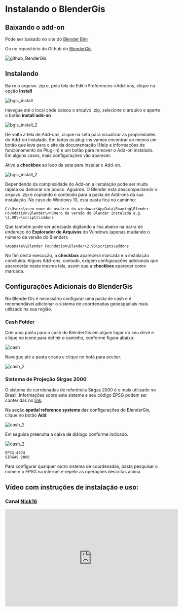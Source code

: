 # Instalando o BlenderGis

## Baixando o add-on

Pode ser baixado no site do [Blender Bim](https://blenderbim.org/download.html)


Ou no repositório do Github do [BlenderGis](https://github.com/domlysz/BlenderGIS)

![github_BenderGis](../figs/imgBlender/BlenderGisGitHub.jpg)


## Instalando

Baixe o arquivo .zip e, pela tela de Edit->Preferences->Add-ons, clique na opção **Install**

![bgis_install](../figs/imgBlender/INSTALL_ADDONS.JPG)

navegue até o local onde baixou o arquivo .zip, selecione o arquivo e aperte o botão **install add-on**

![bgis_install_2](../figs/imgBlender/INSTALL_ADDONS_2.JPG)

De volta à tela de Add-ons, clique na seta para visualizar as propriedades do Add-on instalado. Em todos os plug-ins vamos encontrar ao menos um botão que leva para o site da documentação (Help e informações de funcionamento do Plug-in) e um botão para remover o Add-on instalado. Em alguns casos, mais configurações vão aparecer.

Ative a **checkbox** ao lado da seta para instalar o Add-on. 

![bgis_install_2](../figs/imgBlender/INSTALL_ADDONS_3.JPG)


Dependendo da complexidade do Add-on a instalação pode ser muita rápida ou demorar um pouco. Aguarde. O Blender esta descompactando o arquivo .zip e copiando o conteúdo para a pasta de Add-ons da sua instalação. No caso do Windows 10, esta pasta fica no caminho:

```
C:\Users\<seu nome de usuário do windows>\AppData\Roaming\Blender Foundation\Blender\<número da versão do Blender instalada e.g. \2.90\>\scripts\addons
```

Que também pode ser acessado digitando a lina abaixo na barra de endereço do **Explorador de Arquivos** do Windows (apenas mudando o número da versão do Blender):

```
%AppData%\Blender Foundation\Blender\2.90\scripts\addons
```

No fim desta execução, a **checkbox** aparecerá marcada e a instalação concluída. Alguns Add-ons, contudo, exigem configurações adicionais que aparecerão nesta mesma tela, assim que a **checkbox** aparecer como marcada.

## Configurações Adicionais do BlenderGis

No BlenderGis é necessário configurar uma pasta de cash e é recomendável adicionar o sistema de coordenadas geoespaciais mais utilizado na sua região.

### Cash Folder

Crie uma pasta para o cash do BlenderGis em algum lugar do seu drive e clique no ícone para definir o caminho, conforme figura abaixo:

![cash](../figs/imgBlender/BlenderGisCashFolder.jpg)

Navegue até a pasta criada e clique no botã para aceitar.

![cash_2](../figs/imgBlender/BlenderGisCashFolder_2.jpg)


### Sistema de Projeção Sirgas 2000

O sistema de corrdenadas de referência Sirgas 2000 é o mais utilizado no Brasil. Informações sobre este sistema e seu código EPSG podem ser conferidas no [link](https://epsg.io/4674).

Na seção **spatial reference systems** das configurações do BlenderGis, clique no botão **Add**

![cash_2](../figs/imgBlender/BlenderGisCRS.jpg)

Em seguida preencha a caixa de diálogo conforme indicado. 

![cash_2](../figs/imgBlender/BlenderGisCRS_2.jpg)

```
EPSG:4674
SIRGAS 2000
```

Para configurar qualquer outro sistema de coordenadas, pasta pesquisar o nome e o EPSG na internet e repetir as operações descritas acima.

## Vídeo com instruções de instalação e uso:

### Canal [Nick16](https://www.youtube.com/channel/UCIldsycnma5sHR1VRP38vhg)

<iframe width="560" height="315" src="https://www.youtube.com/embed/YNtKnmRXVlo" frameborder="0" allow="accelerometer; autoplay; clipboard-write; encrypted-media; gyroscope; picture-in-picture" allowfullscreen></iframe>